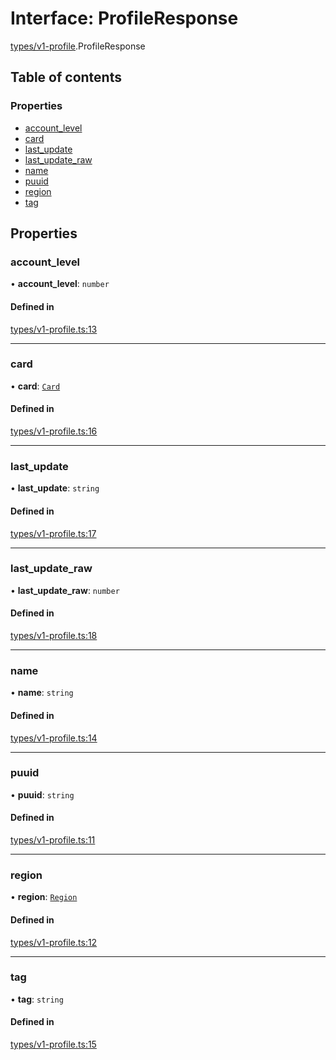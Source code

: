 # Interface: ProfileResponse

[types/v1-profile](../modules/types_v1_profile.md).ProfileResponse

## Table of contents

### Properties

- [account\_level](types_v1_profile.ProfileResponse.md#account_level)
- [card](types_v1_profile.ProfileResponse.md#card)
- [last\_update](types_v1_profile.ProfileResponse.md#last_update)
- [last\_update\_raw](types_v1_profile.ProfileResponse.md#last_update_raw)
- [name](types_v1_profile.ProfileResponse.md#name)
- [puuid](types_v1_profile.ProfileResponse.md#puuid)
- [region](types_v1_profile.ProfileResponse.md#region)
- [tag](types_v1_profile.ProfileResponse.md#tag)

## Properties

### account\_level

• **account\_level**: `number`

#### Defined in

[types/v1-profile.ts:13](https://github.com/jameslinimk/unofficial-valorant-api/blob/2dbdb4a/package/src/types/v1-profile.ts#L13)

___

### card

• **card**: [`Card`](types_v1_profile.Card.md)

#### Defined in

[types/v1-profile.ts:16](https://github.com/jameslinimk/unofficial-valorant-api/blob/2dbdb4a/package/src/types/v1-profile.ts#L16)

___

### last\_update

• **last\_update**: `string`

#### Defined in

[types/v1-profile.ts:17](https://github.com/jameslinimk/unofficial-valorant-api/blob/2dbdb4a/package/src/types/v1-profile.ts#L17)

___

### last\_update\_raw

• **last\_update\_raw**: `number`

#### Defined in

[types/v1-profile.ts:18](https://github.com/jameslinimk/unofficial-valorant-api/blob/2dbdb4a/package/src/types/v1-profile.ts#L18)

___

### name

• **name**: `string`

#### Defined in

[types/v1-profile.ts:14](https://github.com/jameslinimk/unofficial-valorant-api/blob/2dbdb4a/package/src/types/v1-profile.ts#L14)

___

### puuid

• **puuid**: `string`

#### Defined in

[types/v1-profile.ts:11](https://github.com/jameslinimk/unofficial-valorant-api/blob/2dbdb4a/package/src/types/v1-profile.ts#L11)

___

### region

• **region**: [`Region`](../modules/types_general.md#region)

#### Defined in

[types/v1-profile.ts:12](https://github.com/jameslinimk/unofficial-valorant-api/blob/2dbdb4a/package/src/types/v1-profile.ts#L12)

___

### tag

• **tag**: `string`

#### Defined in

[types/v1-profile.ts:15](https://github.com/jameslinimk/unofficial-valorant-api/blob/2dbdb4a/package/src/types/v1-profile.ts#L15)
